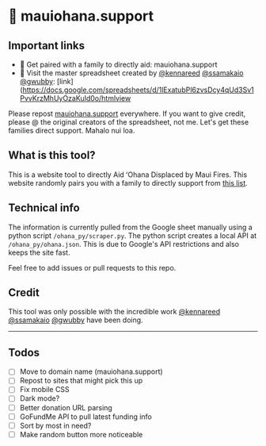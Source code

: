 # 🌺 mauiohana.support

## Important links
- 🔗 Get paired with a family to directly aid: mauiohana.support
- 📄 Visit the master spreadsheet created by [@kennareed](https://www.instagram.com/kennareed/) [@ssamakaio](https://www.instagram.com/ssamakaio/) [@gwubby](https://www.instagram.com/gwubby/): [link](https://docs.google.com/spreadsheets/d/1lExatubPl6zvsDcy4qUd3Sv1PvvKrzMhUyOzaKuId0o/htmlview

Please repost [mauiohana.support](http://mauiohana.support) everywhere. If you want to give credit, please @ the original creators of the spreadsheet, not me. Let's get these families direct support. Mahalo nui loa.

## What is this tool?
This is a website tool to directly Aid ʻOhana Displaced by Maui Fires. This website randomly pairs you with a family to directly support from [this list](https://docs.google.com/spreadsheets/d/1lExatubPl6zvsDcy4qUd3Sv1PvvKrzMhUyOzaKuId0o/htmlview).

## Technical info
The information is currently pulled from the Google sheet manually using a python script `/ohana_py/scraper.py`. The python script creates a local API at `/ohana_py/ohana.json`. This is due to Google's API restrictions and also keeps the site fast.

Feel free to add issues or pull requests to this repo.

## Credit
This tool was only possible with the incredible work [@kennareed](https://www.instagram.com/kennareed/) [@ssamakaio](https://www.instagram.com/ssamakaio/) [@gwubby](https://www.instagram.com/gwubby/) have been doing.


---

## Todos
- [ ] Move to domain name (mauiohana.support)
- [ ] Repost to sites that might pick this up
- [ ] Fix mobile CSS
- [ ] Dark mode?
- [ ] Better donation URL parsing
- [ ] GoFundMe API to pull latest funding info
- [ ] Sort by most in need?
- [ ] Make random button more noticeable
